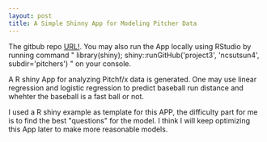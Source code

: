 ```yaml
---
layout: post
title: A Simple Shinny App for Modeling Pitcher Data
---
```


The gitbub repo [URL!](https://github.com/ncsutsun4/project3). You may also run the App locally using RStudio by running command " library(shiny); shiny::runGitHub('project3', 'ncsutsun4', subdir='pitchers') " on your console.

A R shiny App for analyzing Pitchf/x data is generated. One may use linear regression and logistic regression to predict baseball run distance and whehter the baseball is a fast ball or not. 

I used a R shiny example as template for this APP, the difficulty part for me is to find the best "questions" for the model. I think I will keep optimizing this App later to make more reasonable models.
